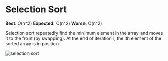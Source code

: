 # Selection Sort

**Best**: O(n^2) **Expected**: O(n^2) **Worse**: O(n^2)

Selection sort repeatedly find the minimum element in the array and moves it to the front (by swapping). At the end of iteration i, the ith element of the sorted array is in position

![selection sort](http://i.imgur.com/XcWmvKp.png)







